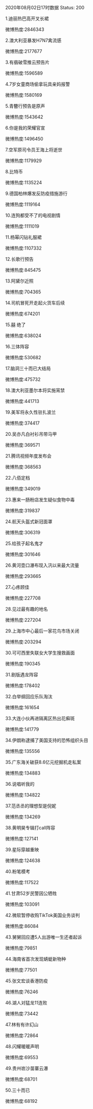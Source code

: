 2020年08月02日17时数据
Status: 200

1.迪丽热巴高开叉长裙

微博热度:2846343

2.澳大利亚暴发H7N7禽流感

微博热度:2177677

3.有翡破雪推云预告片

微博热度:1596589

4.7岁女童商场偷拿玩具亲妈报警

微博热度:1580169

5.青簪行预告是原声

微博热度:1543642

6.你是我的荣耀官宣

微博热度:1496450

7.空军原司令员王海上将逝世

微博热度:1179929

8.比特币

微博热度:1135224

9.德国柏林爆发反防疫措施游行

微博热度:1119164

10.连狗都受不了的电视剧情

微博热度:1111019

11.杨幂闪钻礼服裙

微博热度:1107332

12.长歌行预告

微博热度:845475

13.阿黛尔近照

微博热度:704365

14.司机冒死开走起火货车后续

微博热度:674201

15.囍 绝了

微博热度:638024

16.三体阵容

微博热度:530682

17.脑洞三十而已大结局

微博热度:475732

18.澳大利亚墨尔本将实施宵禁

微博热度:441713

19.美军将永久性驻扎波兰

微博热度:374417

20.吴亦凡白衬衫吊带马甲

微博热度:369571

21.腾讯视频年度发布会

微博热度:368563

22.八佰定档

微博热度:349019

23.惠来一肠粉店发生疑似食物中毒

微博热度:319837

24.航天头盔式新冠面罩

微博热度:306319

25.给孩子起名鬼才

微博热度:301646

26.黄河壶口瀑布现入汛以来最大流量

微博热度:293665

27.心疼顾佳

微博热度:227708

28.见过最有趣的地名

微博热度:227204

29.上海市中心最后一家花鸟市场关闭

微博热度:203294

30.可可西里失联女大学生搜救画面

微博热度:190345

31.剧版遇龙阵容

微博热度:178402

32.白举纲回应乐队淘汰

微博热度:161654

33.大连小伙再进隔离区热出花癣斑

微博热度:141779

34.伊朗称逮捕了美国支持的恐怖组织头目

微博热度:135556

35.广东海关破获8.6亿元挖掘机走私案

微博热度:134883

36.说唱听我的

微博热度:134822

37.范丞丞的理想型是倪妮

微博热度:134269

38.黄明昊专辑打call阵容

微博热度:127141

39.星际穿越重映

微博热度:124638

40.粉笔模考

微博热度:117522

41.甘肃52岁民警因公牺牲

微博热度:103091

42.微软暂停收购TikTok美国业务谈判

微博热度:86084

43.舅舅回应遭5人出游唯一生还者起诉

微博热度:79851

44.海南省首次发现蜻蜓新物种

微博热度:77501

45.张文宏谈香港防疫

微博热度:76246

46.湖人对猛龙11连败

微博热度:73442

47.林有有许幻山

微博热度:72864

48.闪耀暖暖声明

微博热度:69553

49.贵州岜沙苗寨云瀑

微博热度:68701

50.三十而已

微博热度:68192

